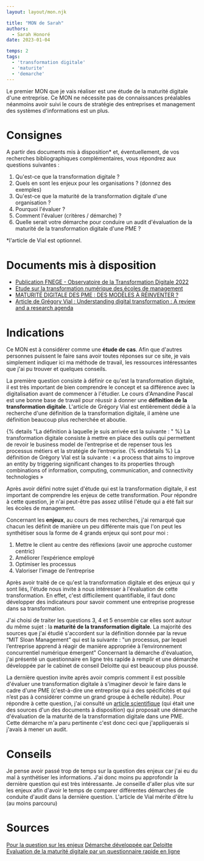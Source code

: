```yaml
---
layout: layout/mon.njk

title: "MON de Sarah"
authors:
  - Sarah Honoré
date: 2023-01-04

temps: 2
tags:
  - 'transformation digitale'
  - 'maturite'
  - 'demarche'
---
```

<!-- début résumé -->
Le premier MON que je vais réaliser est une étude de la maturité digitale d'une entreprise.
Ce MON ne nécessite pas de connaissances préalables néanmoins avoir suivi le cours de stratégie des entreprises et management des systèmes d'informations est un plus.
<!-- fin résumé -->

# Consignes
A partir des documents mis à disposition* et, éventuellement, de vos recherches bibliographiques complémentaires, vous répondrez aux questions suivantes : 

1. Qu'est-ce que la transformation digitale ? 
2. Quels en sont les enjeux pour les organisations ? (donnez des exemples)
3. Qu'est-ce que la maturité de la transformation digitale d'une organisation ? 
4. Pourquoi l'évaluer ? 
5. Comment l'évaluer (critères / démarche) ?
6. Quelle serait votre démarche pour conduire un audit d'évaluation de la maturité de la transformation digitale d'une PME ?

*l'article de Vial est optionnel. 

# Documents mis à disposition
- [Publication FNEGE - Observatoire de la Transformation Digitale 2022](https://www.fnege.org/publications/observatoire-de-la-transformation-digitale-2022/)
- [Etude sur la transformation numérique des écoles de management](https://fnege-medias.fr/fnege-video/etude-sur-la-transformation-numerique-des-ecoles-de-management/)
- [MATURITÉ DIGITALE DES PME : DES MODÈLES À RÉINVENTER ?](https://management-datascience.org/articles/21771/)
- [Article de Grégory Vial : Understanding digital transformation : A review and a research
agenda](https://www.sciencedirect.com/science/article/abs/pii/S0963868717302196?via%3Dihub)

# Indications 
Ce MON est à considérer comme une **étude de cas**. Afin que d'autres personnes puissent le faire sans avoir toutes réponses sur ce site, je vais simplement indiquer ici ma méthode de travail, les ressources intéressantes que j'ai pu trouver et quelques conseils. 

La première question consiste à définir ce qu'est la transformation digitale, il est très important de bien comprendre le concept et sa différence avec la digitalisation avant de commencer à l'étudier.
Le cours d'Amandine Pascal est une bonne base de travail pour réussir à donner une **définition de la transformation digitale**. L'article de Grégory Vial est entièrement dédié à la recherche d'une définition de la transformation digitale, il amène une définition beaucoup plus recherchée et aboutie. 

{% details "La définition à laquelle je suis arrivée est la suivante : " %}
La transformation digitale consiste à mettre en place des outils qui permettent de revoir le business model de l’entreprise et de repenser tous les processus métiers et la stratégie de l’entreprise. 
{% enddetails %}
La définition de Grégory Vial est la suivante : « a process that aims to improve an entity by triggering significant changes to its properties through combinations of information, computing, communication, and connectivity technologies »

Après avoir défini notre sujet d'étude qui est la transformation digitale, il est important de comprendre les enjeux de cette transformation. Pour répondre à cette question, je n'ai peut-être pas assez utilisé l'étude qui a été fait sur les écoles de management.

Concernant les **enjeux**, au cours de mes recherches, j'ai remarqué que chacun les définit de manière un peu différente mais que l'on peut les synthétiser sous la forme de 4 grands enjeux qui sont pour moi : 
1.	Mettre le client au centre des réflexions (avoir une approche customer centric)
2.	Améliorer l’expérience employé 
3.	Optimiser les processus
4.	Valoriser l’image de l’entreprise 

Après avoir traité de ce qu'est la transformation digitale et des enjeux qui y sont liés, l'étude nous invite à nous intéresser à l'évaluation de cette transformation. En effet, c'est difficilement quantifiable, il faut donc développer des indicateurs pour savoir comment une entreprise progresse dans sa transformation. 

J'ai choisi de traiter les questions 3, 4 et 5 ensemble car elles sont autour du même sujet : la **maturité de la transformation digitale**. 
La majorité des sources que j'ai étudié s'accordent sur la définition donnée par la revue “MIT Sloan Management” qui est la suivante : "un processus, par lequel l’entreprise apprend à réagir de manière appropriée à l’environnement concurrentiel numérique émergent"
Concernant la démarche d'évaluation, j'ai présenté un questionnaire en ligne très rapide à remplir et une démarche développée par le cabinet de conseil Deloitte qui est beaucoup plus poussé. 

La dernière question invite après avoir compris comment il est possible d'évaluer une transformation digitale à s'imaginer devoir le faire dans le cadre d'une PME (c'est-à-dire une entreprise qui a des spécificités et qui n’est pas à considérer comme un grand groupe à échelle réduite).
Pour répondre à cette question, j'ai consulté un [article scientifique](https://www.mdpi.com/2079-9292/10/8/885) (qui était une des sources d'un des documents à disposition) qui proposait une démarche d'évaluation de la maturité de la transformation digitale dans une PME. Cette démarche m'a paru pertinente c'est donc ceci que j'appliquerais si j'avais à mener un audit. 

# Conseils
Je pense avoir passé trop de temps sur la question des enjeux car j'ai eu du mal à synthétiser les informations. J'ai donc moins pu approfondir la dernière question qui est très intéressante. Je conseille d'aller plus vite sur les enjeux afin d'avoir le temps de comparer différentes démarches de conduite d'audit dans la dernière question. 
L'article de Vial mérite d'être lu (au moins parcouru)

# Sources
[Pour la question sur les enjeux](https://go.sellsy.com/blog/quest-ce-que-la-transformation-digitale-definition-et-enjeux)
[Démarche développée par Deloitte](https://www2.deloitte.com/content/dam/Deloitte/global/Documents/Technology-Media-Telecommunications/deloitte-digital-maturity-model.pdf)
[Evaluation de la maturité digitale par un questionnaire rapide en ligne](https://www.digispin.io/fr/)
